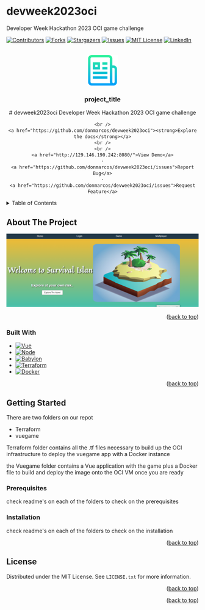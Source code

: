 # devweek2023oci
Developer Week Hackathon  2023  OCI game challenge
<!-- Improved compatibility of back to top link: See: https://github.com/othneildrew/Best-README-Template/pull/73 -->
<a name="readme-top"></a>


<!-- PROJECT SHIELDS -->
<!--
*** I'm using markdown "reference style" links for readability.
*** Reference links are enclosed in brackets [ ] instead of parentheses ( ).
*** See the bottom of this document for the declaration of the reference variables
*** for contributors-url, forks-url, etc. This is an optional, concise syntax you may use.
*** https://www.markdownguide.org/basic-syntax/#reference-style-links
-->
[![Contributors][contributors-shield]][contributors-url]
[![Forks][forks-shield]][forks-url]
[![Stargazers][stars-shield]][stars-url]
[![Issues][issues-shield]][issues-url]
[![MIT License][license-shield]][license-url]
[![LinkedIn][linkedin-shield]][linkedin-url]



<!-- PROJECT LOGO -->
<br />
<div align="center">
  <a href="https://github.com/donmarcos/devweek2023oci">
    <img src="images/logo.png" alt="Logo" width="80" height="80">
  </a>

<h3 align="center">project_title</h3>

  <p align="center">
    # devweek2023oci
    Developer Week Hackathon  2023  OCI game challenge

    <br />
    <a href="https://github.com/donmarcos/devweek2023oci"><strong>Explore the docs</strong></a>
    <br />
    <br />
    <a href="http://129.146.190.242:8080/">View Demo</a>
    ·
    <a href="https://github.com/donmarcos/devweek2023oci/issues">Report Bug</a>
    ·
    <a href="https://github.com/donmarcos/devweek2023oci/issues">Request Feature</a>
  </p>
</div>



<!-- TABLE OF CONTENTS -->
<details>
  <summary>Table of Contents</summary>
  <ol>
    <li>
      <a href="#about-the-project">About The Project</a>
      <ul>
        <li><a href="#built-with">Built With</a></li>
      </ul>
    </li>
    <li>
      <a href="#getting-started">Getting Started</a>
      <ul>
        <li><a href="#prerequisites">Prerequisites</a></li>
        <li><a href="#installation">Installation</a></li>
      </ul>
    </li>
    <li><a href="#license">License</a></li>
    <li><a href="#contact">Contact</a></li>
    <li><a href="#acknowledgments">Acknowledgments</a></li>
  </ol>
</details>



<!-- ABOUT THE PROJECT -->
## About The Project

[![Product Name Screen Shot][product-screenshot]](http://129.146.190.242:8080/)


<p align="right">(<a href="#readme-top">back to top</a>)</p>



### Built With
* [![Vue][Vue.js]][Vue-url]
* [![Node][Node.js]][Node-url]
* [![Babylon][Babylon.js]][Babylon-url]
* [![Terraform][Terraform.io]][Terraform-url]
* [![Docker][Docker.com]][Docker-url]



<p align="right">(<a href="#readme-top">back to top</a>)</p>



<!-- GETTING STARTED -->
## Getting Started

There are two folders  on our repot 
* Terraform 
* vuegame 

Terraform folder contains all the .tf files necessary to build up the OCI infrastructure to deploy the vuegame app with 
a Docker instance 

the Vuegame folder contains a Vue application with the game plus a Docker file to build and deploy the image onto the 
OCI VM once you are ready 


### Prerequisites

check readme's on each of the folders to check on the prerequisites


### Installation
check readme's on each of the folders to check on the installation

<p align="right">(<a href="#readme-top">back to top</a>)</p>




<!-- LICENSE -->
## License

Distributed under the MIT License. See `LICENSE.txt` for more information.

<p align="right">(<a href="#readme-top">back to top</a>)</p>


<p align="right">(<a href="#readme-top">back to top</a>)</p>



<!-- MARKDOWN LINKS & IMAGES -->
<!-- https://www.markdownguide.org/basic-syntax/#reference-style-links -->
[contributors-shield]: https://img.shields.io/github/contributors/othneildrew/Best-README-Template.svg?style=for-the-badge
[contributors-url]: https://github.com/othneildrew/Best-README-Template/graphs/contributors
[forks-shield]: https://img.shields.io/github/forks/othneildrew/Best-README-Template.svg?style=for-the-badge
[forks-url]: https://github.com/othneildrew/Best-README-Template/network/members
[stars-shield]: https://img.shields.io/github/stars/othneildrew/Best-README-Template.svg?style=for-the-badge
[stars-url]: https://github.com/othneildrew/Best-README-Template/stargazers
[issues-shield]: https://img.shields.io/github/issues/othneildrew/Best-README-Template.svg?style=for-the-badge
[issues-url]: https://github.com/othneildrew/Best-README-Template/issues
[license-shield]: https://img.shields.io/github/license/othneildrew/Best-README-Template.svg?style=for-the-badge
[license-url]: https://github.com/othneildrew/Best-README-Template/blob/master/LICENSE.txt
[linkedin-shield]: https://img.shields.io/badge/-LinkedIn-black.svg?style=for-the-badge&logo=linkedin&colorB=555
[linkedin-url]: https://linkedin.com/in/othneildrew
[product-screenshot]: images/screenshot.png
[Node.js]: https://img.shields.io/badge/Node-FF2D20?style=for-the-badge&logo=Node.js&logoColor=white
[Node-url]: https://nodejs.org
[Babylon.js]: https://img.shields.io/badge/Babylon-0769AD?style=for-the-badge&logo=Andela&logoColor=white
[Babylon-url]: https://www.babylonjs.com/
[Vue.js]: https://img.shields.io/badge/Vue.js-35495E?style=for-the-badge&logo=vuedotjs&logoColor=4FC08D
[Vue-url]: https://vuejs.org
[Terraform.io]: https://img.shields.io/badge/Terraform-4A4A55?style=for-the-badge&logo=Terraform&logoColor=FF3E00
[Terraform-url]: https://www.terraform.io/
[Docker.com]: https://img.shields.io/badge/Docker.com-35495E?style=for-the-badge&logo=docker&logoColor=4FC08D
[Docker-url]: https://www.docker.com/